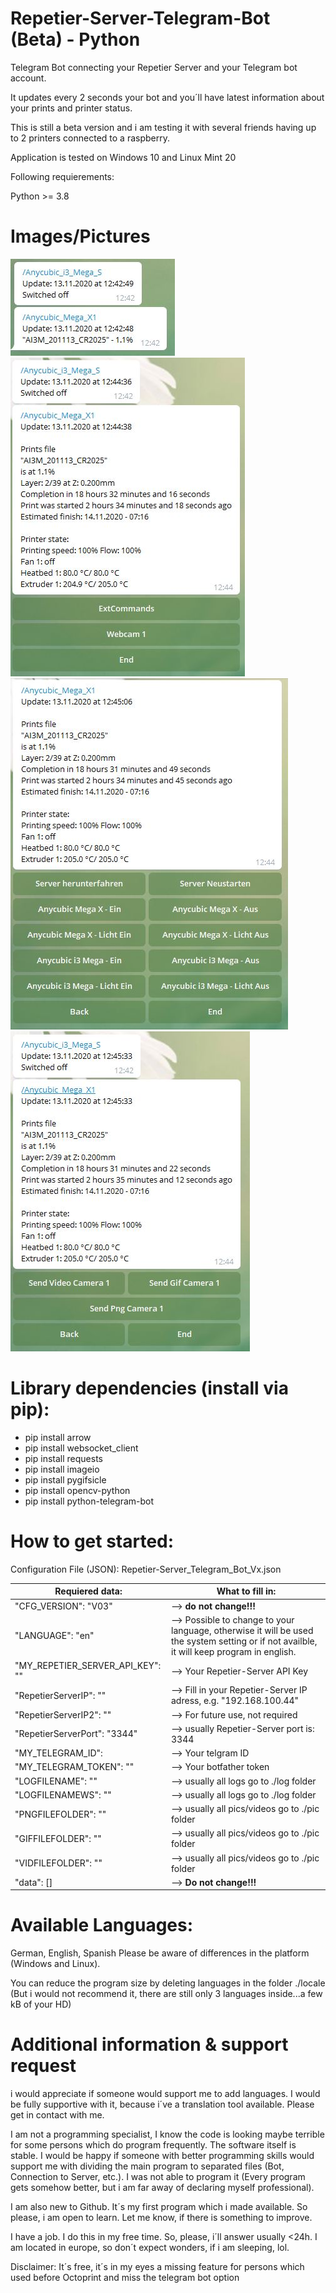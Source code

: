 # Repetier-Server-Telegram-Bot (Beta) - Python
Telegram Bot connecting your Repetier Server and your Telegram bot account.

It updates every 2 seconds your bot and you´ll have latest information about your prints and printer status.

This is still a beta version and i am testing it with several friends having up to 2 printers connected to a raspberry.

Application is tested on Windows 10 and Linux Mint 20

Following requierements:

Python >= 3.8 

# Images/Pictures

![Main View](/00_Pictures/Main_View.JPG)
![Printer Detail](/00_Pictures/Printer_Detail_View.JPG)
![External Commands](/00_Pictures/ExtCommands.JPG)
![Webcam](/00_Pictures/Webcam_Items.JPG)

# Library dependencies (install via pip):

- pip install arrow
- pip install websocket_client
- pip install requests
- pip install imageio
- pip install pygifsicle
- pip install opencv-python
- pip install python-telegram-bot

# How to get started:

Configuration File (JSON): Repetier-Server_Telegram_Bot_Vx.json

Requiered data:| What to fill in:
---------------|-----------------
"CFG_VERSION": "V03"| --> **do not change!!!**
"LANGUAGE": "en"| --> Possible to change to your language, otherwise it will be used the system setting or if not availble, it will keep program in english.
"MY_REPETIER_SERVER_API_KEY": ""| --> Your Repetier-Server API Key
"RepetierServerIP": ""| --> Fill in your Repetier-Server IP adress, e.g. "192.168.100.44"
"RepetierServerIP2": ""| --> For future use, not required 
"RepetierServerPort": "3344"| --> usually Repetier-Server port is: 3344 
"MY_TELEGRAM_ID": | -->  Your telgram ID
"MY_TELEGRAM_TOKEN": ""| --> Your botfather token 
"LOGFILENAME": ""| --> usually all logs go to ./log folder
"LOGFILENAMEWS": ""| --> usually all logs go to ./log folder 
"PNGFILEFOLDER": ""| --> usually all pics/videos go to ./pic folder
"GIFFILEFOLDER": ""| --> usually all pics/videos go to ./pic folder 
"VIDFILEFOLDER": ""| --> usually all pics/videos go to ./pic folder 
"data": [] | --> **Do not change!!!**

# Available Languages:

German, English, Spanish
Please be aware of differences in the platform (Windows and Linux).

You can reduce the program size by deleting languages in the folder ./locale (But i would not recommend it, there are still only 3 languages inside...a few kB of your HD)

# Additional information & support request

i would appreciate if someone would support me to add languages. I would be fully supportive with it, because i´ve a translation tool available. 
Please get in contact with me.

I am not a programming specialist, I know the code is looking maybe terrible for some persons which do program frequently.
The software itself is stable. I would be happy if someone with better programming skills would support me with dividing the main program to separated files (Bot, Connection to Server, etc.). I was not able to program it (Every program gets somehow better, but i am far away of declaring myself professional). 

I am also new to Github. It´s my first program which i made available. So please, i am open to learn. Let me know, if there is something to improve.

I have a job. I do this in my free time. So, please, i´ll answer usually <24h. I am located in europe, so don´t expect wonders, if i am sleeping, lol.

Disclaimer: It´s free, it´s in my eyes a missing feature for persons which used before Octoprint and miss the telegram bot option

